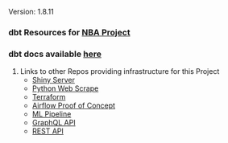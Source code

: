 Version: 1.8.11

### dbt Resources for [NBA Project](https://github.com/jyablonski/NBA-Dashboard)

### dbt docs available [here](https://jyablonski.netlify.app/)

1. Links to other Repos providing infrastructure for this Project
    * [Shiny Server](https://github.com/jyablonski/NBA-Dashboard)
    * [Python Web Scrape](https://github.com/jyablonski/python_docker)
    * [Terraform](https://github.com/jyablonski/aws_terraform)
    * [Airflow Proof of Concept](https://github.com/jyablonski/nba_elt_airflow)
    * [ML Pipeline](https://github.com/jyablonski/nba_elt_mlflow)
    * [GraphQL API](https://github.com/jyablonski/graphql_praq)
    * [REST API](https://github.com/jyablonski/nba_elt_rest_api)
